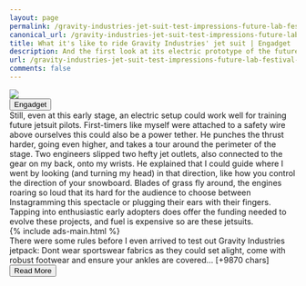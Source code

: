 ```yaml
---
layout: page
permalink: /gravity-industries-jet-suit-test-impressions-future-lab-festival-of-speed-160009551.html
canonical_url: /gravity-industries-jet-suit-test-impressions-future-lab-festival-of-speed-160009551.html
title: What it's like to ride Gravity Industries' jet suit | Engadget
description: And the first look at its electric prototype of the future..
url: /gravity-industries-jet-suit-test-impressions-future-lab-festival-of-speed-160009551.html
comments: false
---
```


<div class="row">
<div class="col-12">
<img src="https://s.yimg.com/os/creatr-uploaded-images/2021-07/d2a51b20-e3df-11eb-abff-d5649e9da15f">
</div>
</div>
<div class="row">
<div class="col-12 mt-2">
<button type="button" class="btn btn-outline-info">Engadget</button>
</div>
</div>
<div class="row">
<div class="col-12">
<div>Still, even at this early stage, an electric setup could work well for training future jetsuit pilots. First-timers like myself were attached to a safety wire above ourselves  this could also be a power tether. He punches the thrust harder, going even higher, and takes a tour around the perimeter of the stage. Two engineers slipped two hefty jet outlets, also connected to the gear on my back, onto my wrists. He explained that I could guide where I went by looking (and turning my head) in that direction, like how you control the direction of your snowboard. Blades of grass fly around, the engines roaring so loud that its hard for the audience to choose between Instagramming this spectacle or plugging their ears with their fingers. Tapping into enthusiastic early adopters does offer the funding needed to evolve these projects, and fuel is expensive  so are these jetsuits.</div>
</div>
</div>
<div class="row">
<div class="col-12">


<div class="row">
  {% include ads-main.html %}
</div>

<div>There were some rules before I even arrived to test out Gravity Industries jetpack: Dont wear sportswear fabrics as they could set alight, come with robust footwear and ensure your ankles are covered… [+9870 chars]</div>
</div>
</div>
<div class="row">
<div class="col-12 text-center">
<a href="https://www.engadget.com/gravity-industries-jet-suit-test-impressions-future-lab-festival-of-speed-160009551.html">
<button type="button" class="btn btn-info">Read More</button>
</a>
</div>
</div>
